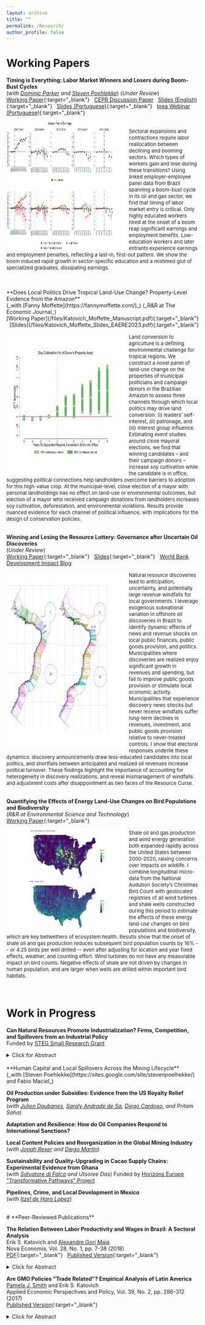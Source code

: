 ```yaml
---
layout: archive
title: ""
permalink: /Research/
author_profile: false
---
```

# **Working Papers**<br/> 

**Timing is Everything: Labor Market Winners and Losers during Boom-Bust Cycles**  <br/> (_with [Dominic Parker](https://aae.wisc.edu/dparker/) and [Steven Poehlekke](https://sites.google.com/site/stevenpoelhekke/)_) (_Under Review_) <br/> [Working Paper](/files/Katovich_Parker_Poelhekke_TimingIsEverything.pdf){:target="_blank"} &nbsp; [CEPR Discussion Paper](https://cepr.org/publications/dp17887) &nbsp; [Slides (English)](/files/Katovich_Timing_is_Everything_Slides.pdf){:target="_blank"} &nbsp; [Slides (Portuguese)](/files/Katovich_Ipea_Slides.pdf){:target="_blank"} &nbsp; [Ipea Webinar (Portuguese)](https://www.youtube.com/watch?v=oqSdEmHB6YA){:target="_blank"}

<img align="left" width="320" height="340" src="/files/earnings_pic2.PNG"> <font size="-1.2"> 
  <br/>
Sectoral expansions and contractions require labor reallocation between declining and booming sectors. Which types of workers gain and lose during these transitions? Using linked employer-employee panel data from Brazil spanning a boom-bust cycle in its oil and gas sector, we find that timing of labor market entry is critical. Only highly educated workers hired at the onset of a boom reap significant earnings and employment benefits. Low-education workers and later entrants experience earnings and employment penalties, reflecting a last-in, first-out pattern. We show the boom induced rapid growth in sector-specific education and a mistimed glut of specialized graduates, dissipating earnings.  </font>
<br/><br/>

<br/>
**Does Local Politics Drive Tropical Land-Use Change? Property-Level Evidence from the Amazon** <br/> (_with [Fanny Moffette](https://fannymoffette.com/)_) (_R&R at The Economic Journal_) <br/> [Working Paper](/files/Katovich_Moffette_Manuscript.pdf){:target="_blank"} &nbsp; [Slides](/files/Katovich_Moffette_Slides_EAERE2023.pdf){:target="_blank"} <br/>

<img align="left" width="320" height="360" src="/files/Highlights.PNG"> <font size="-1.2"> Land conversion to agriculture is a defining environmental challenge for tropical regions. We construct a novel panel of land-use change on the properties of municipal politicians and campaign donors in the Brazilian Amazon to assess three channels through which local politics may drive land conversion: (i) leaders’ self-interest, (ii) patronage, and (iii) interest group influence. Estimating event
studies around close mayoral elections, we find that winning candidates – and their campaign donors – increase soy cultivation while the candidate is in office,
suggesting political connections help landholders overcome barriers to adoption for this high-value crop. At the municipal-level, close election of a mayor with
personal landholdings has no effect on land-use or environmental outcomes, but election of a mayor who received campaign donations from landholders increases
soy cultivation, deforestation, and environmental violations. Results provide nuanced evidence for each channel of political influence, with implications for the
design of conservation policies. </font>
<br/><br/>

**Winning and Losing the Resource Lottery: Governance after Uncertain Oil Discoveries** <br/> (_Under Review_) <br/>
[Working Paper](/files/Katovich_Winning_and_Losing_the_Resource_Lottery_Governance_after_Uncertain_Oil_Discoveries.pdf){:target="_blank"} &nbsp; [Slides](/files/Katovich_Winning_the_Resource_Lottery_Slides.pdf){:target="_blank"} &nbsp; [World Bank Development Impact Blog](https://blogs.worldbank.org/impactevaluations/governing-rocky-beginnings-resource-boom-how-do-local-governments-respond-oil) <br/>

<img align="left" width="320" height="460" src="/files/projections_pic3.PNG"> <font size="-1.2"> 
Natural resource discoveries lead to anticipation, uncertainty, and potentially large revenue windfalls for local governments. I leverage exogenous subnational variation in offshore oil discoveries in Brazil to identify dynamic effects of news and revenue shocks on local public finances, public goods provision, and politics. Municipalities where discoveries are realized enjoy significant growth in revenues and spending, but fail to improve public goods provision or stimulate local economic activity. Municipalities that experience discovery news shocks but never receive windfalls suffer long-term declines in revenues, investment, and public goods provision relative to never-treated controls. I show that electoral responses underlie these dynamics: discovery announcements draw less-educated candidates into local politics, and shortfalls between anticipated and realized oil revenues increase political turnover. These findings highlight the importance of accounting for heterogeneity in discovery realizations, and reveal mismanagement of windfalls and adjustment costs after disappointment as two faces of the Resource Curse.  </font>
<br/><br/>

**Quantifying the Effects of Energy Land-Use Changes on Bird Populations and Biodiversity** <br/>  (_R&R at Environmental Science and Technology_) <br/> 
[Working Paper](/files/Katovich_EnergyLandUses_and_Birds.pdf){:target="_blank"}

<img align="left" width="320" height="260" src="/files/birds_maps_snip_3.JPG"> <font size="-1.2"> Shale oil and gas production and wind energy generation both expanded rapidly across the United States between 2000-2020, raising concerns over impacts on wildlife. I combine longitudinal micro-data from the National Audubon Society’s
Christmas Bird Count with geolocated registries of all wind turbines and shale wells constructed during this period to estimate the effects of these energy land-use changes on bird populations and biodiversity, which are key bellwethers of ecosystem health. Results show that the onset of shale oil and gas production reduces subsequent bird population counts by 16% -- or 4.25 birds per well drilled -- even after adjusting for location and year fixed effects, weather, and counting effort. Wind turbines do not have any measurable impact on bird counts. Negative effects of shale are not driven by changes in human population, and are larger when wells are drilled within important bird habitats. </font>
<br/><br/><br/>

# **Work in Progress**<br/>

**Can Natural Resources Promote Industrialization? Firms, Competition, and Spillovers from an Industrial Policy** <br/>
Funded by [STEG Small Research Grant](https://steg.cepr.org/projects/can-natural-resources-promote-industrialisation-firms-competition-and-spillovers) <br/>

<details><summary>Click for Abstract</summary>
<font size="-1">Industrial policies are hotly debated, but empirical evidence of their efficacy and underlying mechanisms is thin. I evaluate a common industrial policy–a local content requirement (LCR)–which requires multinational firms to source a percentage of their inputs from local suppliers. Using firm-level panel data from Brazil, I measure whether an LCR for the oil sector increased manufacturing firm growth, innovation, and productivity among upstream input-suppliers, or instead led to rent-seeking and inefficiencies. Competition is a primary mechanism underlying successful industrial policies. I measure whether targeted firms in more competitive subsectors exhibit higher productivity growth relative to firms in less competitive subsectors after introduction of the policy. Another justification of industrial policies is their potential to create positive spillovers. By measuring supply-chain linkages and distance between targeted and non-targeted firms, I estimate spillover effects of the LCR on the broader manufacturing sector. Finally, I leverage data on campaign donations made by LCR beneficiary firms and firm owners to explore the role of special interest politics in sustaining the LCR.</font>
<br/>
</details> 

<br/>
**Human Capital and Local Spillovers Across the Mining Lifecycle** <br/> (_with [Steven Poehlekke](https://sites.google.com/site/stevenpoelhekke/) and Fabio Maciel_)

**Oil Production under Subsidies: Evidence from the US Royalty Relief Program** <br/> (_with [Julien Daubanes](https://www.jxdaubanes.com/), [Saraly Andrade de Sa](https://www.unige.ch/gsem/en/research/faculty/fellows/saraly-andrade-de-sa), [Diego Cardoso](https://www.diegoscardoso.com/), and Pritam Saha_)

**Adaptation and Resilience: How do Oil Companies Respond to International Sanctions?**

**Local Content Policies and Reorganization in the Global Mining Industry** <br/> (_with [Jonah Rexer](https://www.jonahrexer.com/) and [Diego Martin](https://sites.google.com/view/diegoamartin/home)_)

**Sustainability and Quality-Upgrading in Cacao Supply Chains: Experimental Evidence from Ghana** <br/> (_with [Salvatore di Falco](https://sdifalco.weebly.com/) and Utsoree Das_) Funded by [Horizons Europe "Transformative Pathways" Project](https://transpath.eu/) <br/>

**Pipelines, Crime, and Local Development in Mexico** <br/> (_with [Itzel de Haro Lopez](https://itzeldeharo.com/)_) 



<br/>
# **Peer-Reviewed Publications**<br/>

**The Relation Between Labor Productivity and Wages in Brazil: A Sectoral Analysis** <br/>
Erik S. Katovich and [Alexandre Gori Maia](https://www4.eco.unicamp.br/docentes/gori/)<br/>
Nova Economia, Vol. 28, No. 1, pp. 7-38 (2018)<br/>
[PDF](/files/Katovich_Maia_NovaEconomia.pdf){:target="_blank"} &nbsp; [Published Version](https://doi.org/10.1590/0103-6351/3943){:target="_blank"} <br/>
<details><summary>Click for Abstract</summary>
<font size="-1">Labor productivity is a crucial long-run determinant of real wages. Nonetheless, wage and productivity dynamics often diverge in practice due to a range of economic and institutional factors. This study analyzes the relation between the dynamics of labor productivity and wages in Brazil from 1996 to 2014, and adopts a sectoral perspective to account for divergent trends among economic sectors. Analyses are based on pooled data drawn from the National Accounts and the Pesquisa Nacional por Amostra de Domicílios, and hierarchical data models are estimated to assess the impacts of state- and sector-level factors on individuals’ wages. Results indicate that productivity is significantly positively associated with wage levels for all economic sectors, but that institutional factors such as labor formalization and minimum wage exert equally significant impacts, suggesting that wage growth over the 1996-2014 period was as much the result of institutional changes as of transformation of Brazil’s productive structure.</font>
<br/>
</details> 

**Are GMO Policies "Trade Related"? Empirical Analysis of Latin America** <br/>
[Pamela J. Smith](https://www.apec.umn.edu/people/pamela-smith) and Erik S. Katovich<br/>
Applied Economic Perspectives and Policy, Vol. 39, No. 2, pp. 286-312 (2017)<br/>
[Published Version](https://doi.org/10.1093/aepp/ppw021){:target="_blank"} <br/>
<details><summary>Click for Abstract</summary>
<font size="-1">This paper empirically examines whether GMO policies are “trade related” for countries in Latin America (LA). First, we use the Balassa index to assess the “revealed comparative advantage” of LA countries. We find that LA countries have a revealed comparative advantage in GMO industries relative to the world, and that intra-regional trade in these industries is modest relative to external trade. Second, we estimate the Gravity model to examine the effects of importers’ GMO policies on Argentina and Brazil’s bilateral exports of soybeans and maize. We find that strong GMO policies in importers have a negative effect on Argentina’s bilateral exports of soybeans (an industry and country with historically high GMO content). Further, we find that past GMO policies are a strong determinant of Argentina’s future bilateral exports, and that the negative trade effects of strong GMO policies are increasing over time. In contrast, we find a weaker relationship between the GMO policies of importers and Brazil’s bilateral exports (consistent with Brazil’s more recent increases in GMO content). These findings for Argentina and Brazil provide a benchmark for other developing countries that are looking for guidance on servicing trading partners with diverse GMO policies.</font>
</details> <br/>



